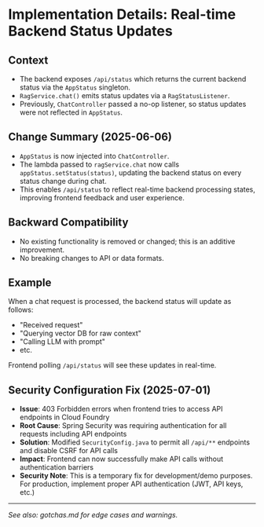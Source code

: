 # Implementation Details: Real-time Backend Status Updates

## Context
- The backend exposes `/api/status` which returns the current backend status via the `AppStatus` singleton.
- `RagService.chat()` emits status updates via a `RagStatusListener`.
- Previously, `ChatController` passed a no-op listener, so status updates were not reflected in `AppStatus`.

## Change Summary (2025-06-06)
- `AppStatus` is now injected into `ChatController`.
- The lambda passed to `ragService.chat` now calls `appStatus.setStatus(status)`, updating the backend status on every status change during chat.
- This enables `/api/status` to reflect real-time backend processing states, improving frontend feedback and user experience.

## Backward Compatibility
- No existing functionality is removed or changed; this is an additive improvement.
- No breaking changes to API or data formats.

## Example
When a chat request is processed, the backend status will update as follows:
- "Received request"
- "Querying vector DB for raw context"
- "Calling LLM with prompt"
- etc.

Frontend polling `/api/status` will see these updates in real-time.

## Security Configuration Fix (2025-07-01)
- **Issue**: 403 Forbidden errors when frontend tries to access API endpoints in Cloud Foundry
- **Root Cause**: Spring Security was requiring authentication for all requests including API endpoints
- **Solution**: Modified `SecurityConfig.java` to permit all `/api/**` endpoints and disable CSRF for API calls
- **Impact**: Frontend can now successfully make API calls without authentication barriers
- **Security Note**: This is a temporary fix for development/demo purposes. For production, implement proper API authentication (JWT, API keys, etc.)

---

*See also: gotchas.md for edge cases and warnings.*

